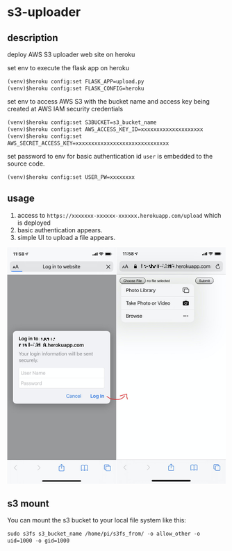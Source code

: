 # s3-uploader
## description
deploy AWS S3 uploader web site on heroku

set env to execute the flask app on heroku

```
(venv)$heroku config:set FLASK_APP=upload.py
(venv)$heroku config:set FLASK_CONFIG=heroku
```

set env to access AWS S3 with the bucket name and access key being created at AWS IAM security credentials

```
(venv)$heroku config:set S3BUCKET=s3_bucket_name
(venv)$heroku config:set AWS_ACCESS_KEY_ID=xxxxxxxxxxxxxxxxxxxx
(venv)$heroku config:set AWS_SECRET_ACCESS_KEY=xxxxxxxxxxxxxxxxxxxxxxxxxxxxxx
```

set password to env for basic authentication
id `user` is embedded to the source code.

```
(venv)$heroku config:set USER_PW=xxxxxxxx
```

## usage
1. access to `https://xxxxxxx-xxxxxx-xxxxxx.herokuapp.com/upload` which is deployed
2. basic authentication appears.
3. simple UI to upload a file appears.

![web](img/web.jpg)

## s3 mount
You can mount the s3 bucket to your local file system like this:

```
sudo s3fs s3_bucket_name /home/pi/s3fs_from/ -o allow_other -o uid=1000 -o gid=1000
```
